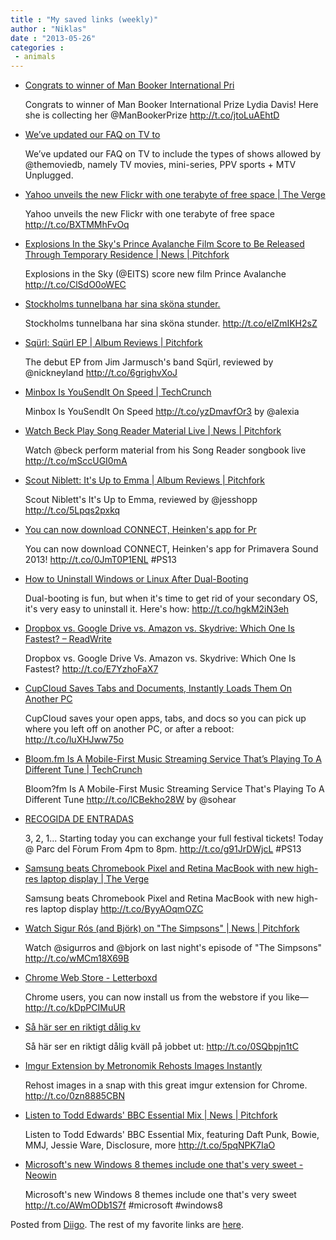 ```yaml
---
title : "My saved links (weekly)"
author : "Niklas"
date : "2013-05-26"
categories : 
 - animals
---
```


- [Congrats to winner of Man Booker International Pri](https://www.diigo.com/item/note/yyfb/5r6t)
    
    Congrats to winner of Man Booker International Prize Lydia Davis! Here she is collecting her @ManBookerPrize http://t.co/jtoLuAEhtD
    
- [We’ve updated our FAQ on TV to](https://www.diigo.com/item/note/yyfb/bohu)
    
    We’ve updated our FAQ on TV to include the types of shows allowed by @themoviedb, namely TV movies, mini-series, PPV sports + MTV Unplugged.
    
- [Yahoo unveils the new Flickr with one terabyte of free space | The Verge](http://www.theverge.com/2013/5/20/4349442/yahoo-unveils-the-new-flickr-with-one-terabyte-of-free-space)
    
    Yahoo unveils the new Flickr with one terabyte of free space http://t.co/BXTMMhFvOq
    
- [Explosions In the Sky's Prince Avalanche Film Score to Be Released Through Temporary Residence | News | Pitchfork](http://pitchfork.com/news/50823-explosions-in-the-skys-prince-avalanche-film-score-to-be-released-through-temporary-residence/)
    
    Explosions in the Sky (@EITS) score new film Prince Avalanche http://t.co/ClSdO0oWEC
    
- [Stockholms tunnelbana har sina sköna stunder.](http://i.imgur.com/ARUh5Ot.jpg)
    
    Stockholms tunnelbana har sina sköna stunder. http://t.co/elZmIKH2sZ
    
- [Sqürl: Sqürl EP | Album Reviews | Pitchfork](http://pitchfork.com/reviews/albums/18077-squrl-squrl-ep/)
    
    The debut EP from Jim Jarmusch's band Sqürl, reviewed by @nickneyland http://t.co/6grighvXoJ
    
- [Minbox Is YouSendIt On Speed | TechCrunch](http://techcrunch.com/2013/05/20/minbox-is-yousendit-on-speed/)
    
    Minbox Is YouSendIt On Speed http://t.co/yzDmavfOr3 by @alexia
    
- [Watch Beck Play Song Reader Material Live | News | Pitchfork](http://pitchfork.com/news/50817-watch-beck-play-song-reader-material-live/)
    
    Watch @beck perform material from his Song Reader songbook live http://t.co/mSccUGI0mA
    
- [Scout Niblett: It's Up to Emma | Album Reviews | Pitchfork](http://pitchfork.com/reviews/albums/18033-scout-niblett-its-up-to-emma/)
    
    Scout Niblett's It's Up to Emma, reviewed by @jesshopp http://t.co/5Lpqs2pxkq
    
- [You can now download CONNECT, Heinken's app for Pr](http://www.heineken.com/global/system/agegateway.aspx)
    
    You can now download CONNECT, Heinken's app for Primavera Sound 2013! http://t.co/0JmT0P1ENL #PS13
    
    
- [How to Uninstall Windows or Linux After Dual-Booting](http://lifehacker.com/how-to-uninstall-windows-or-linux-after-dual-booting-508710422?utm_campaign=socialflow_lifehacker_twitter&utm_source=lifehacker_twitter&utm_medium=socialflow)
    
    Dual-booting is fun, but when it's time to get rid of your secondary OS, it's very easy to uninstall it. Here's how: http://t.co/hgkM2iN3eh
    
- [Dropbox vs. Google Drive vs. Amazon vs. Skydrive: Which One Is Fastest? – ReadWrite](http://readwrite.com/2013/05/20/dropbox-vs-google-drive-vs-amazon-vs-skydrive-which-one-is-fastest)
    
    Dropbox vs. Google Drive Vs. Amazon vs. Skydrive: Which One Is Fastest? http://t.co/E7YzhoFaX7
    
- [CupCloud Saves Tabs and Documents, Instantly Loads Them On Another PC](http://lifehacker.com/cupcloud-saves-tabs-and-documents-instantly-loads-them-508844494?utm_campaign=socialflow_lifehacker_twitter&utm_source=lifehacker_twitter&utm_medium=socialflow)
    
    CupCloud saves your open apps, tabs, and docs so you can pick up where you left off on another PC, or after a reboot: http://t.co/luXHJww75o
    
- [Bloom.fm Is A Mobile-First Music Streaming Service That’s Playing To A Different Tune | TechCrunch](http://techcrunch.com/2013/05/20/bloom-fm/)
    
    Bloom?fm Is A Mobile-First Music Streaming Service That's Playing To A Different Tune http://t.co/lCBekho28W by @sohear
    
- [RECOGIDA DE ENTRADAS](http://primaverasound.es/recogidaEntradas)
    
    3, 2, 1... Starting today you can exchange your full festival tickets! Today @ Parc del Fòrum From 4pm to 8pm. http://t.co/g91JrDWjcL #PS13
    
    
- [Samsung beats Chromebook Pixel and Retina MacBook with new high-res laptop display | The Verge](http://www.theverge.com/2013/5/20/4347540/samsung-qhd-high-resolution-ultrabook-display)
    
    Samsung beats Chromebook Pixel and Retina MacBook with new high-res laptop display http://t.co/ByyAOqmOZC
    
- [Watch Sigur Rós (and Björk) on "The Simpsons" | News | Pitchfork](http://pitchfork.com/news/50796-watch-sigur-ros-and-bjork-on-the-simpsons/)
    
    Watch @sigurros and @bjork on last night's episode of "The Simpsons" http://t.co/wMCm18X69B
    
- [Chrome Web Store - Letterboxd](https://chrome.google.com/webstore/detail/letterboxd/lhdbiimjkkhkbmolbddbjjgnbjeknjeb)
    
    Chrome users, you can now install us from the webstore if you like— http://t.co/kDpPCIMuUR
    
- [Så här ser en riktigt dålig kv](https://www.diigo.com/item/note/yyfb/m8ny)
    
    Så här ser en riktigt dålig kväll på jobbet ut: http://t.co/0SQbpjn1tC
    
- [Imgur Extension by Metronomik Rehosts Images Instantly](http://lifehacker.com/imgur-extension-by-metronomik-rehosts-images-instantly-508490104?utm_campaign=socialflow_lifehacker_twitter&utm_source=lifehacker_twitter&utm_medium=socialflow)
    
    Rehost images in a snap with this great imgur extension for Chrome. http://t.co/0zn8885CBN
    
- [Listen to Todd Edwards' BBC Essential Mix | News | Pitchfork](http://pitchfork.com/news/50806-listen-to-todd-edwards-bbc-essential-mix/)
    
    Listen to Todd Edwards' BBC Essential Mix, featuring Daft Punk, Bowie, MMJ, Jessie Ware, Disclosure, more http://t.co/5pqNPK7IaO
    
- [Microsoft's new Windows 8 themes include one that's very sweet - Neowin](http://www.neowin.net/news/microsofts-new-windows-8-themes-include-one-thats-very-sweet)
    
    Microsoft's new Windows 8 themes include one that's very sweet http://t.co/AWmODb1S7f #microsoft #windows8
    
    

Posted from [Diigo](https://www.diigo.com). The rest of my favorite links are [here](https://www.diigo.com/user/npivic).
